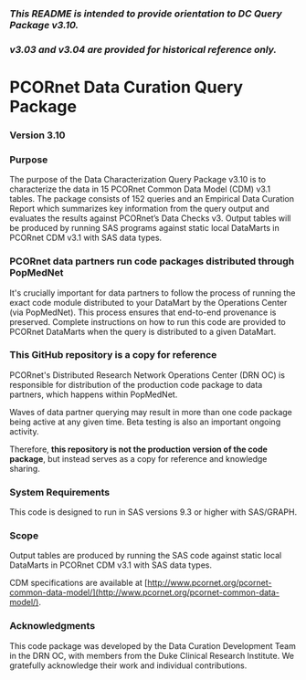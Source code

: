### *This README is intended to provide orientation to DC Query Package v3.10.*  
### *v3.03 and v3.04 are provided for historical reference only.*

# PCORnet Data Curation Query Package

### Version 3.10 

### Purpose
The purpose of the Data Characterization Query Package v3.10 is to characterize the data in 15 PCORnet Common Data Model (CDM) v3.1 tables. The package consists of 152 queries and an Empirical Data Curation Report which summarizes key information from the query output and evaluates the results against PCORnet’s Data Checks v3. Output tables will be produced by running SAS programs against static local DataMarts in PCORnet CDM v3.1 with SAS data types.

### PCORnet data partners run code packages distributed through PopMedNet
It's crucially important for data partners to follow the process of running the exact code module distributed to your DataMart by the Operations Center (via PopMedNet). This process ensures that end-to-end provenance is preserved. Complete instructions on how to run this code are provided to PCORnet DataMarts when the query is distributed to a given DataMart. 

### This GitHub repository is a copy for reference
PCORnet's Distributed Research Network Operations Center (DRN OC) is responsible for distribution of the production code package to data partners, which happens within PopMedNet.

Waves of data partner querying may result in more than one code package being active at any given time. Beta testing is also an important ongoing activity.

Therefore, **this repository is not the production version of the code package**, but instead serves as a copy for reference and knowledge sharing.

### System Requirements
This code is designed to run in SAS versions 9.3 or higher with SAS/GRAPH.

### Scope
Output tables are produced by running the SAS code against static local DataMarts in PCORnet CDM v3.1 with SAS data types. 

CDM specifications are available at [http://www.pcornet.org/pcornet-common-data-model/](http://www.pcornet.org/pcornet-common-data-model/). 

### Acknowledgments
This code package was developed by the Data Curation Development Team in the DRN OC, with members from the Duke Clinical Research Institute. We gratefully acknowledge their work and individual contributions.
